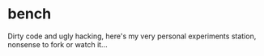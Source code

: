 bench
=====

Dirty code and ugly hacking, here's my very personal experiments station, nonsense to fork or watch it...
